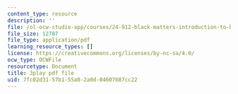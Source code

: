 ```yaml
---
content_type: resource
description: ''
file: /ol-ocw-studio-app/courses/24-912-black-matters-introduction-to-black-studies-spring-2017/7fc02d3157b155a02a0d04607687cc22_WGgH9wpDs5c.pdf
file_size: 12787
file_type: application/pdf
learning_resource_types: []
license: https://creativecommons.org/licenses/by-nc-sa/4.0/
ocw_type: OCWFile
resourcetype: Document
title: 3play pdf file
uid: 7fc02d31-57b1-55a0-2a0d-04607687cc22
---
```


